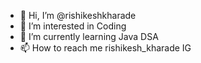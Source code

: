 - 👋 Hi, I’m @rishikeshkharade
- 👀 I’m interested in Coding
- 🌱 I’m currently learning Java DSA
- 📫 How to reach me rishikesh_kharade IG

<!---
rishikeshkharade/rishikeshkharade is a ✨ special ✨ repository because its `README.md` (this file) appears on your GitHub profile.
You can click the Preview link to take a look at your changes.
--->
